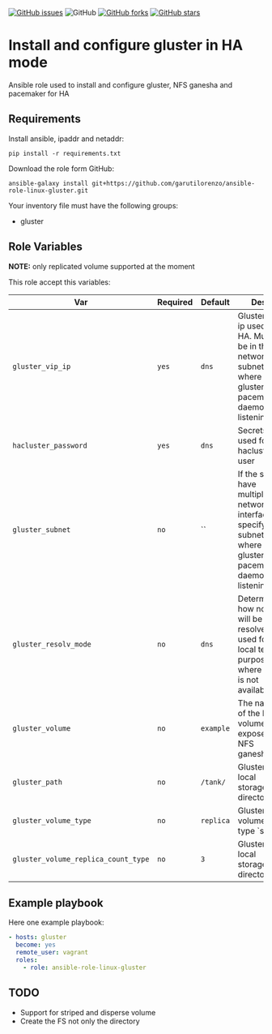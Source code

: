 [![GitHub issues](https://img.shields.io/github/issues/garutilorenzo/ansible-role-linux-gluster)](https://github.com/garutilorenzo/ansible-role-linux-gluster/issues)
![GitHub](https://img.shields.io/github/license/garutilorenzo/ansible-role-linux-gluster)
[![GitHub forks](https://img.shields.io/github/forks/garutilorenzo/ansible-role-linux-gluster)](https://github.com/garutilorenzo/ansible-role-linux-gluster/network)
[![GitHub stars](https://img.shields.io/github/stars/garutilorenzo/ansible-role-linux-gluster)](https://github.com/garutilorenzo/ansible-role-linux-gluster/stargazers)

# Install and configure gluster in HA mode

Ansible role used to install and configure gluster, NFS ganesha and pacemaker for HA

## Requirements

Install ansible, ipaddr and netaddr:

```
pip install -r requirements.txt
```

Download the role form GitHub:

```
ansible-galaxy install git+https://github.com/garutilorenzo/ansible-role-linux-gluster.git
```

Your inventory file must have the following groups:

* gluster

## Role Variables

**NOTE:** only replicated volume supported at the moment 

This role accept this variables:

| Var   | Required |  Default | Desc |
| ------- | ------- | ----------- |  ----------- |
| `gluster_vip_ip`       | `yes`       | `dns`       | Gluster VIP ip used for HA. Must be in the network subnet where gluster and pacemaker daemon are listening |
| `hacluster_password`       | `yes`       | `dns`       | Secrets used for hacluster user |
| `gluster_subnet`       | `no`       | ``       | If the server have multiple network interfaces, specify the subnet where the gluster and pacemaker daemon are listening. |
| `gluster_resolv_mode`       | `no`       | `dns`       | Determinate how nodes will be resolved, used for local testing purposes where dns is not available. |
| `gluster_volume`       | `no`       | `example`       | The name of the NFS volume exposed by NFS ganesha |
| `gluster_path`       | `no`       | `/tank/`       | Gluster local storage directory |
| `gluster_volume_type`       | `no`       | `replica`       | Gluster volume type `stripe | replica | disperse`. For more detail see [here](https://docs.gluster.org/en/v3/Administrator%20Guide/Setting%20Up%20Volumes/) |
| `gluster_volume_replica_count_type`       | `no`       | `3`       | Gluster local storage directory |

## Example playbook

Here one example playbook:

```yaml
- hosts: gluster
  become: yes
  remote_user: vagrant
  roles: 
    - role: ansible-role-linux-gluster
```

## TODO

* Support for striped and disperse volume
* Create the FS not only the directory
